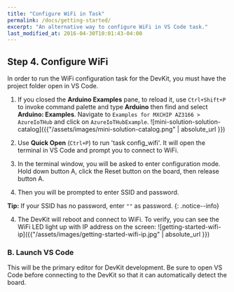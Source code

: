 ```yaml
---
title: "Configure WiFi in Task"
permalink: /docs/getting-started/
excerpt: "An alternative way to configure WiFi in VS Code task."
last_modified_at: 2016-04-30T10:01:43-04:00
---
```


## Step 4. Configure WiFi

In order to run the WiFi configuration task for the DevKit, you must have the project folder open in VS Code.

1. If you closed the **Arduino Examples** pane, to reload it, use `Ctrl+Shift+P` to invoke command palette and type **Arduino** then find and select **Arduino: Examples**. Navigate to `Examples for MXCHIP AZ3166 > AzureIoTHub` and click on `AzureIoTHubExample`.
 ![mini-solution-solution-catalog]({{"/assets/images/mini-solution-catalog.png" | absolute_url }})

2. Use **Quick Open** (`Ctrl+P`) to run 'task config_wifi'. It will open the terminal in VS Code and prompt you to connect to WiFi.

3. In the terminal window, you will be asked to enter configuration mode. Hold down button A, click the Reset button on the board, then release button A.

4. Then you will be prompted to enter SSID and password.

 **Tip:** If your SSID has no password, enter `""` as password.
 {: .notice--info}

4. The DevKit will reboot and connect to WiFi. To verify, you can see the WiFi LED light up with IP address on the screen:
 ![getting-started-wifi-ip]({{"/assets/images/getting-started-wifi-ip.jpg" | absolute_url }})


### B. Launch VS Code

This will be the primary editor for DevKit development. Be sure to open VS Code before connecting to the DevKit so that it can automatically detect the board.


